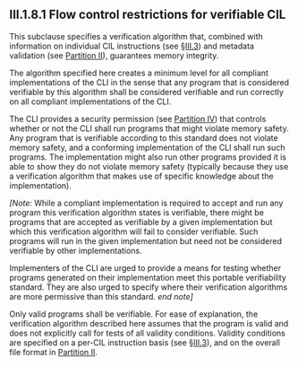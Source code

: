 ## III.1.8.1 Flow control restrictions for verifiable CIL

This subclause specifies a verification algorithm that, combined with information on individual CIL instructions (see §[III.3](iii.3-base-instructions.md)) and metadata validation (see [Partition II](#todo-missing-hyperlink)), guarantees memory integrity.

The algorithm specified here creates a minimum level for all compliant implementations of the CLI in the sense that any program that is considered verifiable by this algorithm shall be considered verifiable and run correctly on all compliant implementations of the CLI.

The CLI provides a security permission (see [Partition IV](#todo-missing-hyperlink)) that controls whether or not the CLI shall run programs that might violate memory safety. Any program that is verifiable according to this standard does not violate memory safety, and a conforming implementation of the CLI shall run such programs. The implementation might also run other programs provided it is able to show they do not violate memory safety (typically because they use a verification algorithm that makes use of specific knowledge about the implementation).

_[Note:_ While a compliant implementation is required to accept and run any program this verification algorithm states is verifiable, there might be programs that are accepted as verifiable by a given implementation but which this verification algorithm will fail to consider verifiable. Such programs will run in the given implementation but need not be considered verifiable by other implementations.
 
Implementers of the CLI are urged to provide a means for testing whether programs generated on their implementation meet this portable verifiability standard. They are also urged to specify where their verification algorithms are more permissive than this standard. _end note]_

Only valid programs shall be verifiable. For ease of explanation, the verification algorithm described here assumes that the program is valid and does not explicitly call for tests of all validity conditions. Validity conditions are specified on a per-CIL instruction basis (see §[III.3](iii.3-base-instructions.md)), and on the overall file format in [Partition II](#todo-missing-hyperlink).
